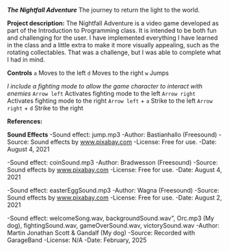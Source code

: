 ***The Nightfall Adventure***
The journey to return the light to the world.

**Project description:**
The Nightfall Adventure is a video game developed as part of the Introduction to Programming class. It is intended to be both fun and challenging for the user. I have implemented everything I have learned in the class and a little extra to make it more visually appealing, such as the rotating collectables. That was a challenge, but I was able to complete what I had in mind.

**Controls**
`a` Moves to the left
`d` Moves to the right
`w` Jumps

*I include a fighting mode to allow the game character to interact with enemies*
`Arrow left` Activates fighting mode to the left
`Arrow right` Activates fighting mode to the right
`Arrow left` + `a` Strike to the left
`Arrow right` + `d` Strike to the right


**References:**

 **Sound Effects**
-Sound effect: jump.mp3
-Author: Bastianhallo (Freesound)
-Source: Sound effects by www.pixabay.com
-License: Free for use.
-Date: August 4, 2021

-Sound effect: coinSound.mp3
-Author: Bradwesson (Freesound)
-Source: Sound effects by www.pixabay.com
-License: Free for use.
-Date: August 4, 2021

-Sound effect: easterEggSound.mp3
-Author: Wagna (Freesound)
-Source: Sound effects by www.pixabay.com
-License: Free for use.
-Date: August 2, 2021

-Sound effect: welcomeSong.wav, backgroundSound.wav", 
			   Orc.mp3 (My dog), fightingSound.wav, 
			   gameOverSound.wav, victorySound.wav
-Author: Martin Jonathan Scott & Gandalf (My dog)
-Source: Recorded with GarageBand
-License: N/A
-Date: February, 2025
